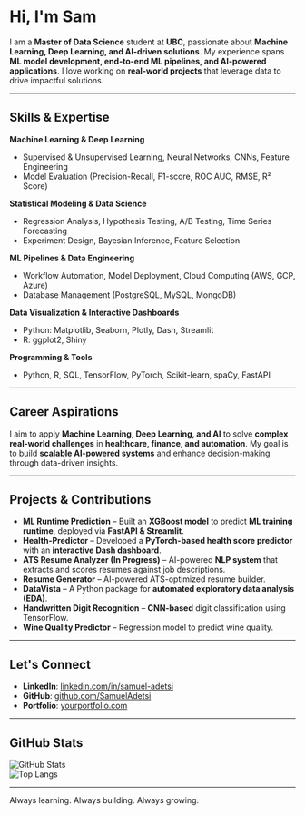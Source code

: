 # Hi, I'm Sam

I am a **Master of Data Science** student at **UBC**, passionate about **Machine Learning, Deep Learning, and AI-driven solutions**. My experience spans **ML model development, end-to-end ML pipelines, and AI-powered applications**. I love working on **real-world projects** that leverage data to drive impactful solutions.

---

## Skills & Expertise

**Machine Learning & Deep Learning**  
- Supervised & Unsupervised Learning, Neural Networks, CNNs, Feature Engineering  
- Model Evaluation (Precision-Recall, F1-score, ROC AUC, RMSE, R² Score)  

**Statistical Modeling & Data Science**  
- Regression Analysis, Hypothesis Testing, A/B Testing, Time Series Forecasting  
- Experiment Design, Bayesian Inference, Feature Selection  

**ML Pipelines & Data Engineering**  
- Workflow Automation, Model Deployment, Cloud Computing (AWS, GCP, Azure)  
- Database Management (PostgreSQL, MySQL, MongoDB)  

**Data Visualization & Interactive Dashboards**  
- Python: Matplotlib, Seaborn, Plotly, Dash, Streamlit  
- R: ggplot2, Shiny  

**Programming & Tools**  
- Python, R, SQL, TensorFlow, PyTorch, Scikit-learn, spaCy, FastAPI  

---

## Career Aspirations
I aim to apply **Machine Learning, Deep Learning, and AI** to solve **complex real-world challenges** in **healthcare, finance, and automation**. My goal is to build **scalable AI-powered systems** and enhance decision-making through data-driven insights.

---

## Projects & Contributions

- **ML Runtime Prediction** – Built an **XGBoost model** to predict **ML training runtime**, deployed via **FastAPI & Streamlit**.  
- **Health-Predictor** – Developed a **PyTorch-based health score predictor** with an **interactive Dash dashboard**.  
- **ATS Resume Analyzer (In Progress)** – AI-powered **NLP system** that extracts and scores resumes against job descriptions.  
- **Resume Generator** – AI-powered ATS-optimized resume builder.  
- **DataVista** – A Python package for **automated exploratory data analysis (EDA)**.  
- **Handwritten Digit Recognition** – **CNN-based** digit classification using TensorFlow.  
- **Wine Quality Predictor** – Regression model to predict wine quality.  

---

## Let's Connect

- **LinkedIn**: [linkedin.com/in/samuel-adetsi](https://www.linkedin.com/in/samuel-adetsi/)  
- **GitHub**: [github.com/SamuelAdetsi](https://github.com/Abdul-Rahmann)  
- **Portfolio**: [yourportfolio.com](https://yourportfolio.com)  

---

## GitHub Stats

![GitHub Stats](https://github-readme-stats.vercel.app/api?username=SamuelAdetsi&show_icons=true&theme=dark)  
![Top Langs](https://github-readme-stats.vercel.app/api/top-langs/?username=SamuelAdetsi&layout=compact&theme=dark)  

---

Always learning. Always building. Always growing.
